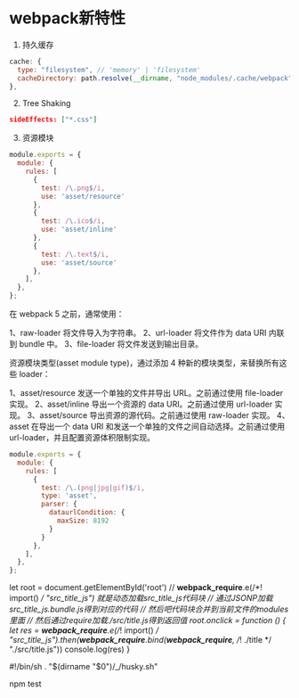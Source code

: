 # webpack新特性

1. 持久缓存
```js
cache: {
  type: "filesystem", // 'memory' | 'filesystem'
  cacheDirectory: path.resolve(__dirname, "node_modules/.cache/webpack"), // 保存目录
},
```
2. Tree Shaking
```json
sideEffects: ["*.css"]
```
3. 资源模块
```js
module.exports = {
  module: {
    rules: [
      {
        test: /\.png$/i,
        use: 'asset/resource'
      },
      {
        test: /\.ico$/i,
        use: 'asset/inline'
      },
      {
        test: /\.text$/i,
        use: 'asset/source'
      },
    ],
  },
};
```
在 webpack 5 之前，通常使用：

1、raw-loader 将文件导入为字符串。
2、url-loader 将文件作为 data URI 内联到 bundle 中。
3、file-loader 将文件发送到输出目录。


资源模块类型(asset module type)，通过添加 4 种新的模块类型，来替换所有这些 loader：

1、asset/resource 发送一个单独的文件并导出 URL。之前通过使用 file-loader 实现。
2、asset/inline 导出一个资源的 data URI。之前通过使用 url-loader 实现。
3、asset/source 导出资源的源代码。之前通过使用 raw-loader 实现。
4、asset 在导出一个 data URI 和发送一个单独的文件之间自动选择。之前通过使用 url-loader，并且配置资源体积限制实现。

```js
module.exports = {
  module: {
    rules: [
      {
        test: /\.(png|jpg|gif)$/i,
        type: 'asset',
        parser: {
          dataurlCondition: {
            maxSize: 8192
          }
        }
      },
    ],
  },
};
```


let root = document.getElementById('root')
// __webpack_require__.e(/*! import() */ "src_title_js") 就是动态加载src_title_js代码块
// 通过JSONP加载src_title_js.bundle.js得到对应的代码
// 然后吧代码块合并到当前文件的modules里面
// 然后通过require加载./src/title.js得到返回值
root.onclick = function () {
  let res = __webpack_require__.e(/*! import() */ "src_title_js").then(__webpack_require__.bind(__webpack_require__, /*! ./title */ "./src/title.js"))
  console.log(res)
}


#!/bin/sh
. "$(dirname "$0")/_/husky.sh"

npm test
